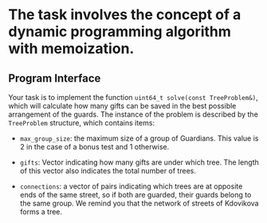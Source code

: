 # The task involves the concept of a dynamic programming algorithm with memoization.

## Program Interface

Your task is to implement the function `uint64_t solve(const TreeProblem&)`, which will calculate how many gifts can be saved in the best possible arrangement of the guards. The instance of the problem is described by the `TreeProblem` structure, which contains items:

- `max_group_size`: the maximum size of a group of Guardians. This value is 2 in the case of a bonus test and 1 otherwise.

- `gifts`: Vector indicating how many gifts are under which tree. The length of this vector also indicates the total number of trees.

- `connections`: a vector of pairs indicating which trees are at opposite ends of the same street, so if both are guarded, their guards belong to the same group. We remind you that the network of streets of Kdovikova forms a tree.
